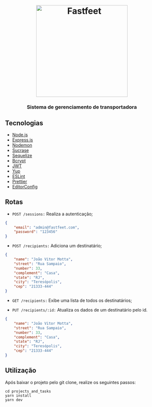 <h1 align="center">
  <img alt="Fastfeet" title="Fastfeet" src=".github/logo.png" width="300px" />
</h1>

<h3 align="center">
  Sistema de gerenciamento de transportadora
</h3>

## Tecnologias

* [Node.js](https://nodejs.org/pt-br/)
* [Express.js](https://www.npmjs.com/package/express)
* [Nodemon](https://www.npmjs.com/package/nodemon)
* [Sucrase](https://www.npmjs.com/package/sucrase)
* [Sequelize](https://www.npmjs.com/package/sequelize)
* [Bcrypt](https://www.npmjs.com/package/bcryptjs)
* [JWT](https://www.npmjs.com/package/jsonwebtoken)
* [Yup](https://www.npmjs.com/package/yup)
* [ESLint](https://www.npmjs.com/package/eslint)
* [Prettier](https://www.npmjs.com/package/prettier)
* [EditorConfig](https://www.npmjs.com/package/editorconfig)


## Rotas

* `POST /sessions:` Realiza a autenticação;
```json
{
	"email": "admin@fastfeet.com",
	"password": "123456"
}
```

* `POST /recipients:` Adiciona um destinatário;
```json
{
	"name": "João Vitor Motta",
	"street": "Rua Sampaio",
	"number": 33,
	"complement": "Casa",
	"state": "RJ",
	"city": "Teresópolis",
	"cep": "21333-444"
}
```

* `GET /recipients:` Exibe uma lista de todos os destinatários;

* `PUT /recipients/:id:` Atualiza os dados de um destinatário pelo id.
```json
{
	"name": "João Vitor Motta",
	"street": "Rua Sampaio",
	"number": 33,
	"complement": "Casa",
	"state": "RJ",
	"city": "Teresópolis",
	"cep": "21333-444"
}
```


## Utilização

Após baixar o projeto pelo git clone, realize os seguintes passos:

```console
cd projects_and_tasks
yarn install
yarn dev
```
